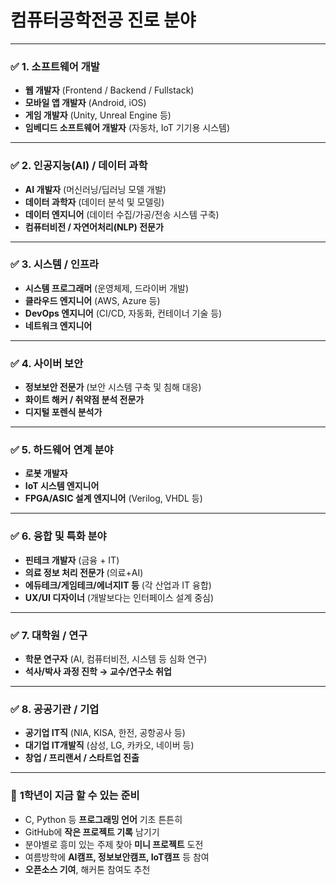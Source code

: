 # 컴퓨터공학전공 **진로 분야**

---

### ✅ **1. 소프트웨어 개발**

* **웹 개발자** (Frontend / Backend / Fullstack)
* **모바일 앱 개발자** (Android, iOS)
* **게임 개발자** (Unity, Unreal Engine 등)
* **임베디드 소프트웨어 개발자** (자동차, IoT 기기용 시스템)

---

### ✅ **2. 인공지능(AI) / 데이터 과학**

* **AI 개발자** (머신러닝/딥러닝 모델 개발)
* **데이터 과학자** (데이터 분석 및 모델링)
* **데이터 엔지니어** (데이터 수집/가공/전송 시스템 구축)
* **컴퓨터비전 / 자연어처리(NLP) 전문가**

---

### ✅ **3. 시스템 / 인프라**

* **시스템 프로그래머** (운영체제, 드라이버 개발)
* **클라우드 엔지니어** (AWS, Azure 등)
* **DevOps 엔지니어** (CI/CD, 자동화, 컨테이너 기술 등)
* **네트워크 엔지니어**

---

### ✅ **4. 사이버 보안**

* **정보보안 전문가** (보안 시스템 구축 및 침해 대응)
* **화이트 해커 / 취약점 분석 전문가**
* **디지털 포렌식 분석가**

---

### ✅ **5. 하드웨어 연계 분야**

* **로봇 개발자**
* **IoT 시스템 엔지니어**
* **FPGA/ASIC 설계 엔지니어** (Verilog, VHDL 등)

---

### ✅ **6. 융합 및 특화 분야**

* **핀테크 개발자** (금융 + IT)
* **의료 정보 처리 전문가** (의료+AI)
* **에듀테크/게임테크/에너지IT 등** (각 산업과 IT 융합)
* **UX/UI 디자이너** (개발보다는 인터페이스 설계 중심)

---

### ✅ **7. 대학원 / 연구**

* **학문 연구자** (AI, 컴퓨터비전, 시스템 등 심화 연구)
* **석사/박사 과정 진학 → 교수/연구소 취업**

---

### ✅ **8. 공공기관 / 기업**

* **공기업 IT직** (NIA, KISA, 한전, 공항공사 등)
* **대기업 IT개발직** (삼성, LG, 카카오, 네이버 등)
* **창업 / 프리랜서 / 스타트업 진출**

---

### 🎯 **1학년이 지금 할 수 있는 준비**

* C, Python 등 **프로그래밍 언어** 기초 튼튼히
* GitHub에 **작은 프로젝트 기록** 남기기
* 분야별로 흥미 있는 주제 찾아 **미니 프로젝트** 도전
* 여름방학에 **AI캠프, 정보보안캠프, IoT캠프** 등 참여
* **오픈소스 기여**, 해커톤 참여도 추천
